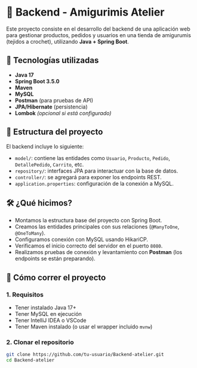 # 🧶 Backend - Amigurimis Atelier

Este proyecto consiste en el desarrollo del backend de una aplicación web para gestionar productos, pedidos y usuarios en una tienda de amigurumis (tejidos a crochet), utilizando **Java + Spring Boot**.

## 🚀 Tecnologías utilizadas

- **Java 17**
- **Spring Boot 3.5.0**
- **Maven**
- **MySQL**
- **Postman** (para pruebas de API)
- **JPA/Hibernate** (persistencia)
- **Lombok** *(opcional si está configurado)*

## 📁 Estructura del proyecto

El backend incluye lo siguiente:

- `model/`: contiene las entidades como `Usuario`, `Producto`, `Pedido`, `DetallePedido`, `Carrito`, etc.
- `repository/`: interfaces JPA para interactuar con la base de datos.
- `controller/`: se agregará para exponer los endpoints REST.
- `application.properties`: configuración de la conexión a MySQL.

## 🛠️ ¿Qué hicimos?

- Montamos la estructura base del proyecto con Spring Boot.
- Creamos las entidades principales con sus relaciones (`@ManyToOne`, `@OneToMany`).
- Configuramos conexión con MySQL usando HikariCP.
- Verificamos el inicio correcto del servidor en el puerto `8080`.
- Realizamos pruebas de conexión y levantamiento con **Postman** (los endpoints se están preparando).

## 🧪 Cómo correr el proyecto

### 1. Requisitos

- Tener instalado Java 17+
- Tener MySQL en ejecución
- Tener IntelliJ IDEA o VSCode
- Tener Maven instalado (o usar el wrapper incluido `mvnw`)

### 2. Clonar el repositorio

```bash
git clone https://github.com/tu-usuario/Backend-atelier.git
cd Backend-atelier
